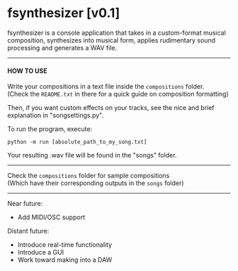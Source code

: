 # fsynthesizer [v0.1]

fsynthesizer is a console application that takes in a custom-format musical composition,
synthesizes into musical form, applies rudimentary sound processing and generates a WAV file.  

---
#### HOW TO USE

Write your compositions in a text file inside the `compositions` folder.  
(Check the `README.txt` in there for a quick guide on composition formatting)  

Then, if you want custom effects on your tracks,
see the nice and brief explanation in "songsettings.py". 

To run the program, execute:

`python -m run [absolute_path_to_my_song.txt]`

Your resulting .wav file will be found in the "songs" folder.  

---
Check the `compositions` folder for sample compositions  
(Which have their corresponding outputs in the `songs` folder)  

---

Near future:
- Add MIDI/OSC support

Distant future:
- Introduce real-time functionality
- Introduce a GUI
- Work toward making into a DAW

